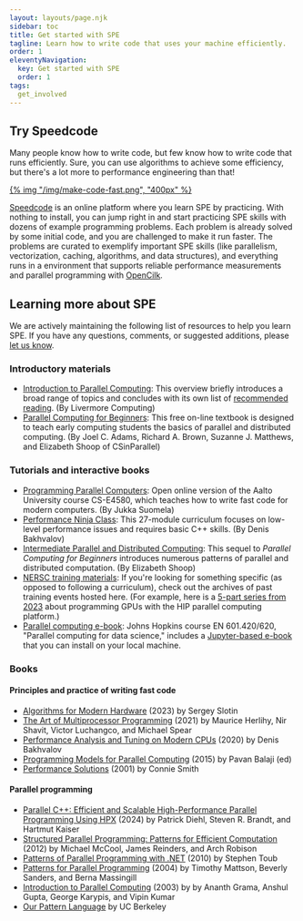 ```yaml
---
layout: layouts/page.njk
sidebar: toc
title: Get started with SPE
tagline: Learn how to write code that uses your machine efficiently.
order: 1
eleventyNavigation:
  key: Get started with SPE
  order: 1
tags:
  get_involved
---
```


## Try Speedcode

Many people know how to write code, but few know how to write code that runs efficiently. Sure, you can use algorithms to achieve some efficiency, but there's a lot more to performance engineering than that!

[{% img "/img/make-code-fast.png", "400px" %}](https://speedcode.org)

[Speedcode](https://speedcode.org) is an online platform where you learn SPE by practicing. With nothing to install, you can jump right in and start practicing SPE skills with dozens of example programming problems. Each problem is already solved by some initial code, and you are challenged to make it run faster. The problems are curated to exemplify important SPE skills (like parallelism, vectorization, caching, algorithms, and data structures), and everything runs in a environment that supports reliable performance measurements and parallel programming with [OpenCilk](https://opencilk.org).

## Learning more about SPE

We are actively maintaining the following list of resources to help you learn SPE. If you have any questions, comments, or suggested additions, please [let us know](/get-involved/contact/).

### Introductory materials
* [Introduction to Parallel Computing](https://hpc.llnl.gov/documentation/tutorials/introduction-parallel-computing-tutorial): This overview briefly introduces a broad range of topics and concludes with its own list of [recommended reading](https://hpc.llnl.gov/documentation/tutorials/introduction-parallel-computing-tutorial##References). (By Livermore Computing)
* [Parallel Computing for Beginners](https://www.learnpdc.org/PDCBeginners/): This free on-line textbook is designed to teach early computing students the basics of parallel and distributed computing. (By Joel C. Adams, Richard A. Brown, Suzanne J. Matthews, and Elizabeth Shoop of CSinParallel)

### Tutorials and interactive books

* [Programming Parallel Computers](https://ppc.cs.aalto.fi/): Open online version of the Aalto University course CS-E4580, which teaches how to write fast code for modern computers. (By Jukka Suomela)
* [Performance Ninja Class](https://github.com/dendibakh/perf-ninja): This 27-module curriculum focuses on low-level performance issues and requires basic C++ skills. (By Denis Bakhvalov)
* [Intermediate Parallel and Distributed Computing](https://www.learnpdc.org/IntermediatePDC/): This sequel to *Parallel Computing for Beginners* introduces numerous patterns of parallel and distributed computation. (By Elizabeth Shoop)
* [NERSC training materials](https://www.nersc.gov/users/training/): If you're looking for something specific (as opposed to following a curriculum), check out the archives of past training events hosted here. (For example, here is a [5-part series from 2023](https://www.nersc.gov/users/training/past-training-events/2023/hip-training-series-aug-oct-2023/) about programming GPUs with the HIP parallel computing platform.)
* [Parallel computing e-book](http://parallel.cs.jhu.edu/index.html): Johns Hopkins course EN 601.420/620, "Parallel computing for data science," includes a [Jupyter-based e-book](https://github.com/randalburns/pcds.2023) that you can install on your local machine.

### Books

#### Principles and practice of writing fast code

* [Algorithms for Modern Hardware](https://en.algorithmica.org/hpc/) (2023) by Sergey Slotin
* [The Art of Multiprocessor Programming](https://www.amazon.com/Art-Multiprocessor-Programming-Maurice-Herlihy/dp/0124159508/) (2021) by Maurice Herlihy, Nir Shavit, Victor Luchangco, and Michael Spear
* [Performance Analysis and Tuning on Modern CPUs](https://book.easyperf.net/perf_book) (2020) by Denis Bakhvalov
* [Programming Models for Parallel Computing](https://mitpress.mit.edu/9780262528818/programming-models-for-parallel-computing/) (2015) by Pavan Balaji (ed)
* [Performance Solutions](http://www.perfeng.com/classic-site/psbook.htm) (2001) by Connie Smith 

#### Parallel programming

* [Parallel C++: Efficient and Scalable High-Performance Parallel Programming Using HPX](https://link.springer.com/book/10.1007/978-3-031-54369-2) (2024) by Patrick Diehl, Steven R. Brandt, and Hartmut Kaiser
* [Structured Parallel Programming: Patterns for Efficient Computation](https://www.amazon.com/Structured-Parallel-Programming-Efficient-Computation/dp/0124159931) (2012) by Michael McCool, James Reinders, and Arch Robison
* [Patterns of Parallel Programming with .NET](https://download.microsoft.com/download/3/4/D/34D13993-2132-4E04-AE48-53D3150057BD/Patterns_of_Parallel_Programming_CSharp.pdf) (2010) by Stephen Toub
* [Patterns for Parallel Programming](https://www.amazon.com/Patterns-Parallel-Programming-Software-ebook/dp/B001UG3IQQ) (2004) by Timothy Mattson, Beverly Sanders, and Berna Massingill
* [Introduction to Parallel Computing](https://www.amazon.com/Introduction-Parallel-Computing-Ananth-Grama/dp/0201648652) (2003) by by Ananth Grama, Anshul Gupta, George Karypis, and Vipin Kumar
* [Our Pattern Language](https://patterns.eecs.berkeley.edu/) by UC Berkeley
